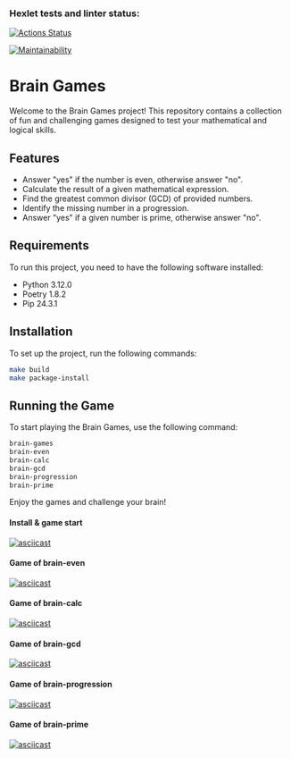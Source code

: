 ### Hexlet tests and linter status:
[![Actions Status](https://github.com/webAmoeba/python-project-49/actions/workflows/hexlet-check.yml/badge.svg)](https://github.com/webAmoeba/python-project-49/actions)

[![Maintainability](https://api.codeclimate.com/v1/badges/0e07cca443292559785d/maintainability)](https://codeclimate.com/github/webAmoeba/python-project-49/maintainability)

# Brain Games

Welcome to the Brain Games project! This repository contains a collection of fun and challenging games designed to test your mathematical and logical skills. 

## Features

- Answer "yes" if the number is even, otherwise answer "no".
- Calculate the result of a given mathematical expression.
- Find the greatest common divisor (GCD) of provided numbers.
- Identify the missing number in a progression.
- Answer "yes" if a given number is prime, otherwise answer "no".

## Requirements

To run this project, you need to have the following software installed:

- Python 3.12.0
- Poetry 1.8.2
- Pip 24.3.1

## Installation

To set up the project, run the following commands:

```bash
make build
make package-install
```

## Running the Game

To start playing the Brain Games, use the following command:

```bash
brain-games
brain-even
brain-calc
brain-gcd
brain-progression
brain-prime
```

Enjoy the games and challenge your brain!

#### Install & game start
[![asciicast](https://asciinema.org/a/4mDDefEyzLBWSYJfNECEMtkQK.svg)](https://asciinema.org/a/4mDDefEyzLBWSYJfNECEMtkQK)

#### Game of brain-even
[![asciicast](https://asciinema.org/a/noiSU2WmpwMZaWJFGjetM2yyI.svg)](https://asciinema.org/a/noiSU2WmpwMZaWJFGjetM2yyI)

#### Game of brain-calc
[![asciicast](https://asciinema.org/a/xUjG1IQQA7tv49y1Wr0OeaOWa.svg)](https://asciinema.org/a/xUjG1IQQA7tv49y1Wr0OeaOWa)

#### Game of brain-gcd
[![asciicast](https://asciinema.org/a/lvH5vfxKFLt3Cccp24YxUh86c.svg)](https://asciinema.org/a/lvH5vfxKFLt3Cccp24YxUh86c)

#### Game of brain-progression
[![asciicast](https://asciinema.org/a/f2USR9lNN3EYYAyLRtxwwpiF1.svg)](https://asciinema.org/a/f2USR9lNN3EYYAyLRtxwwpiF1)

#### Game of brain-prime
[![asciicast](https://asciinema.org/a/IH5o9dfpmDgQwTxkWFnon7l89.svg)](https://asciinema.org/a/IH5o9dfpmDgQwTxkWFnon7l89)

